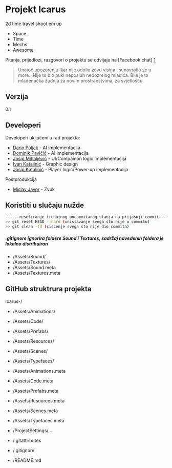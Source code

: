 Projekt Icarus
=========

2d time travel shoot em up 

  - Space
  - Time
  - Mechs
  - Awesome

Pitanja, prijedlozi, razgovori o projektu se odvijaju na [Facebook chat] [1]


>Unatoč upozorenju Ikar nije odolio zovu visina 
>i sunovratio se u more…Nije to bio puki neposluh 
>nedozrelog mladića. Bila je to mladenačka žudnja 
>za novim prostranstvima, za svjetlošću.



Verzija
----

0.1

Developeri
-----------

Developeri uključeni u rad projekta:

* [Dario Poljak] - AI implementacija
* [Dominik Pavičić] - AI implementacija
* [Josip Mihaljević] - UI/Compainon logic implementacija
* [Ivan Katalinić] - Graphic design
* [Josip Katalinić] - Player logic/Power-up implementacija

Postprodukcija
* [Mislav Javor] - Zvuk

Koristiti u slučaju nužde
--------------

```sh
------resetiranje trenutnog uncommitanog stanja na prijašnji commit------
>> git reset HEAD --hard (unistavanje svega sto nije u commitu)
>> git clean -fd (ciscenje svega sto nije dio commita)
```

##### .gitignore ignorira foldere Sound i Textures, sadržaj navedenih foldera je lokalno distribuiran

* /Assets/Sound/
* /Assets/Textures/
* /Assets/Sound.meta
* /Assets/Textures.meta

GitHub struktrura projekta
--------------
Icarus-/

* /Assets/Animations/
* /Assets/Code/
* /Assets/Prefabs/
* /Assets/Resources/
* /Assets/Scenes/
* /Assets/Typefaces/
* /Assets/Animations.meta
* /Assets/Code.meta
* /Assets/Prefabs.meta
* /Assets/Resources.meta
* /Assets/Scenes.meta
* /Assets/Typefaces.meta

* /ProjectSettings/ ...
 
* /.gitattributes

* /.gitignore

* /README.md 


[Dominik Pavičić]:https://www.facebook.com/dominik.pavicic.1
[Josip Mihaljević]:https://www.facebook.com/josip.mihaljevic.790
[1]:https://www.facebook.com/messages/conversation-id.251806011678024
[Mislav Javor]:https://www.facebook.com/micojavor
[Josip Katalinić]:https://www.facebook.com/smoking.weed.errday
[Ivan Katalinić]:https://www.facebook.com/ivan.katalinic.716
[Dario Poljak]:https://www.facebook.com/dpoljak0
